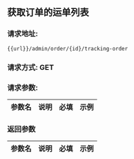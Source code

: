 ## 获取订单的运单列表
### 请求地址:
```
{{url}}/admin/order/{id}/tracking-order
```
### 请求方式: GET  
### 请求参数:  

|参数名|说明|必填|示例|  
 |---|---|---|---|  
### 返回参数  

|参数名|说明|必填|示例|  
 |---|---|---|---|  
